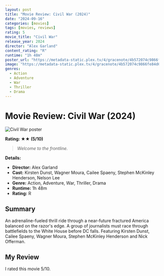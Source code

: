 ```yaml
---
layout: post
title: "Movie Review: Civil War (2024)"
date: "2024-09-16"
categories: [movies]
tags: [movies, reviews]
rating: 5
movie_title: "Civil War"
release_year: 2024
director: "Alex Garland"
content_rating: "R"
runtime: "1h 48m"
poster_url: "https://metadata-static.plex.tv/4/gracenote/4b572074c9866fe84d6d9eabc59a325d.jpg"
image: "https://metadata-static.plex.tv/4/gracenote/4b572074c9866fe84d6d9eabc59a325d.jpg"
genres: 
  - Action
  - Adventure
  - War
  - Thriller
  - Drama
---
```


# Movie Review: Civil War (2024)


<div class="movie-poster">
  <img src="https://metadata-static.plex.tv/4/gracenote/4b572074c9866fe84d6d9eabc59a325d.jpg" alt="Civil War poster" />
</div>


**Rating: ★★ (5/10)**


> *Welcome to the frontline.*


**Details:**
- **Director:** Alex Garland
- **Cast:** Kirsten Dunst, Wagner Moura, Cailee Spaeny, Stephen McKinley Henderson, Nelson Lee
- **Genre:** Action, Adventure, War, Thriller, Drama
- **Runtime:** 1h 48m
- **Rating:** R

## Summary

An adrenaline-fueled thrill ride through a near-future fractured America balanced on the razor's edge. A group of journalists must race through battlefields to the White House before DC falls. Featuring Kirsten Dunst, Cailee Spaeny, Wagner Moura, Stephen McKinley Henderson and Nick Offerman.

## My Review

I rated this movie 5/10.


